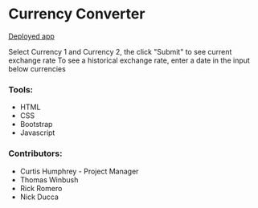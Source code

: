 # Currency Converter

[Deployed app](https://1curtislee.github.io/Currency-Converter/)

Select Currency 1 and Currency 2, the click "Submit" to see current exchange rate
To see a historical exchange rate, enter a date in the input below currencies

### Tools:
* HTML
* CSS
* Bootstrap
* Javascript

### Contributors:
* Curtis Humphrey - Project Manager
* Thomas Winbush
* Rick Romero
* Nick Ducca
